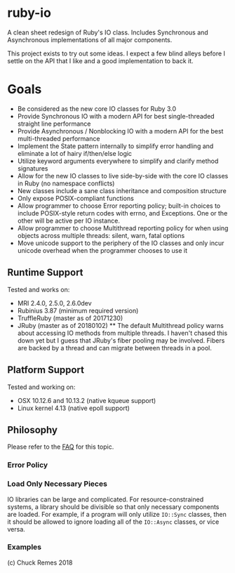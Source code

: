 # ruby-io
A clean sheet redesign of Ruby's IO class. Includes Synchronous and Asynchronous implementations of all major components.

This project exists to try out some ideas. I expect a few blind alleys before I settle on the API that I like and a good implementation to back it.

# Goals
* Be considered as the new core IO classes for Ruby 3.0
* Provide Synchronous IO with a modern API for best single-threaded straight line performance
* Provide Asynchronous / Nonblocking IO with a modern API for the best multi-threaded performance
* Implement the State pattern internally to simplify error handling and eliminate a lot of hairy if/then/else logic
* Utilize keyword arguments everywhere to simplify and clarify method signatures
* Allow for the new IO classes to live side-by-side with the core IO classes in Ruby (no namespace conflicts)
* New classes include a sane class inheritance and composition structure
* Only expose POSIX-compliant functions
* Allow programmer to choose Error reporting policy; built-in choices to include POSIX-style return codes with errno, and Exceptions. One or the other will be active per IO instance.
* Allow programmer to choose Multithread reporting policy for when using objects across multiple threads: silent, warn, fatal options
* Move unicode support to the periphery of the IO classes and only incur unicode overhead when the programmer chooses to use it

## Runtime Support
Tested and works on:
* MRI 2.4.0, 2.5.0, 2.6.0dev
* Rubinius 3.87 (minimum required version)
* TruffleRuby (master as of 20171230)
* JRuby (master as of 20180102)
  ** The default Multithread policy warns about accessing IO methods from multiple threads. I haven't chased this down yet but I guess that JRuby's fiber pooling may be involved. Fibers are backed by a thread and can migrate between threads in a pool.

## Platform Support
Tested and working on:
* OSX 10.12.6 and 10.13.2 (native kqueue support)
* Linux kernel 4.13 (native epoll support)

## Philosophy
Please refer to the [FAQ](FAQ.md) for this topic.

### Error Policy

### Load Only Necessary Pieces
IO libraries can be large and complicated. For resource-constrained systems, a library should be divisible so that only necessary components are loaded. For example, if a program will only utilize `IO::Sync` classes, then it should be allowed to ignore loading all of the `IO::Async` classes, or vice versa.

### Examples

(c) Chuck Remes 2018